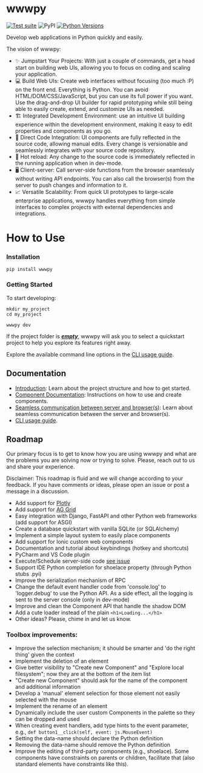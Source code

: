 # wwwpy

[python_versions]: https://img.shields.io/pypi/pyversions/wwwpy.svg?logo=python&logoColor=white

[![Test suite](https://github.com/wwwpy-labs/wwwpy/actions/workflows/ci.yml/badge.svg)](https://github.com/wwwpy-labs/wwwpy/actions/workflows/ci.yml)
![PyPI](https://img.shields.io/pypi/v/wwwpy)
[![Python Versions][python_versions]](https://pypi.org/project/wwwpy/)


Develop web applications in Python quickly and easily.

The vision of wwwpy:
- ✨ Jumpstart Your Projects: With just a couple of commands, get a head start on building web UIs, allowing you to focus on coding and scaling your application.
- 💻 Build Web UIs: Create web interfaces without focusing (too much :P) on the front end. Everything is Python. You can avoid HTML/DOM/CSS/JavaScript, but you can use its full power if you want. Use the drag-and-drop UI builder for rapid prototyping while still being able to easily create, extend, and customize UIs as needed.
- 🏗️ Integrated Development Environment: use an intuitive UI building experience within the development environment, making it easy to edit properties and components as you go.
- 🔗 Direct Code Integration: UI components are fully reflected in the source code, allowing manual edits. Every change is versionable and seamlessly integrates with your source code repository.
- 🔄 Hot reload: Any change to the source code is immediately reflected in the running application when in dev-mode.
- 🖥️ Client-server: Call server-side functions from the browser seamlessly without writing API endpoints. You can also call the browser(s) from the server to push changes and information to it.
- 📈 Versatile Scalability: From quick UI prototypes to large-scale enterprise applications, wwwpy handles everything from simple interfaces to complex projects with external dependencies and integrations.


# How to Use

### Installation

```
pip install wwwpy
```

### Getting Started
To start developing:

```
mkdir my_project
cd my_project

wwwpy dev
```

If the project folder is [**_empty_**](https://github.com/wwwpy-labs/wwwpy/blob/main/docs/introduction.md#quickstart-in-dev-mode), wwwpy will ask you to select a quickstart project to help you explore its features right away.

Explore the available command line options in the [CLI usage guide](https://github.com/wwwpy-labs/wwwpy/blob/main/docs/cli_usage.md).


## Documentation

* [Introduction](https://github.com/wwwpy-labs/wwwpy/blob/main/docs/introduction.md): Learn about the project structure and how to get started.
* [Component Documentation](https://github.com/wwwpy-labs/wwwpy/blob/main/docs/component.md): Instructions on how to use and create components.
* [Seamless communication between server and browser(s)](https://github.com/wwwpy-labs/wwwpy/blob/main/docs/rpc.md): Learn about seamless communication between the server and browser(s).
* [CLI usage guide](https://github.com/wwwpy-labs/wwwpy/blob/main/docs/cli_usage.md).

## Roadmap
Our primary focus is to get to know how you are using wwwpy and what are the problems you are solving now or trying to solve. 
Please, reach out to us and share your experience.

Disclaimer: This roadmap is fluid and we will change according to your feedback. If you have comments or ideas, please open an issue or post a message in a discussion.

- Add support for [Plotly](https://plotly.com/javascript/)
- Add support for [AG Grid](https://ag-grid.com) 
- Easy integration with Django, FastAPI and other Python web frameworks (add support for ASGI)
- Create a database quickstart with vanilla SQLite (or SQLAlchemy)
- Implement a simple layout system to easily place components
- Add support for Ionic custom web components
- Documentation and tutorial about keybindings (hotkey and shortcuts)
- PyCharm and VS Code plugin
- Execute/Schedule server-side code [see issue](https://github.com/wwwpy-labs/wwwpy/issues/3)
- Support IDE Python completion for shoelace property (through Python stubs .pyi)
- Improve the serialization mechanism of RPC
- Change the default event handler code from 'console.log' to 'logger.debug' to use the Python API. As a side effect, all the logging is sent to the server console (only in dev-mode)
- Improve and clean the Component API that handle the shadow DOM
- Add a cute loader instead of the plain `<h1>Loading...</h1>`
- Other ideas? Please, chime in and let us know.


### Toolbox improvements:
- Improve the selection mechanism; it should be smarter and 'do the right thing' given the context
- Implement the deletion of an element
- Give better visibility to "Create new Component" and "Explore local filesystem"; now they are at the bottom of the item list
- "Create new Component" should ask for the name of the component and additional information
- Develop a 'manual' element selection for those element not easily selected with the mouse
- Implement the rename of an element
- Dynamically include the user custom Components in the palette so they can be dropped and used
- When creating event handlers, add type hints to the event parameter, e.g., `def button1__click(self, event: js.MouseEvent)`
- Setting the data-name should declare the Python definition
- Removing the data-name should remove the Python definition
- Improve the editing of third-party components (e.g., shoelace). Some components have constraints on parents or children, facilitate that (also standard elements have constraints like this).


